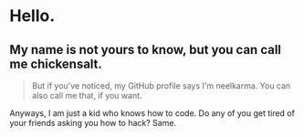 # Hello.

## My name is not yours to know, but you can call me chickensalt.

> But if you've noticed, my GitHub profile says I'm neelkarma. You can also call me that, if you want.

Anyways, I am just a kid who knows how to code. Do any of you get tired of your friends asking you how to hack? Same.
